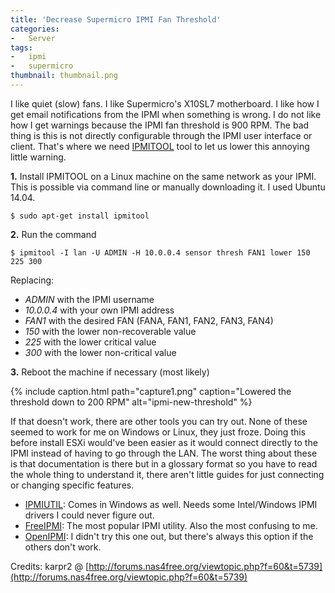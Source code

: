 ```yaml
---
title: 'Decrease Supermicro IPMI Fan Threshold'
categories:
-   Server
tags:
-   ipmi
-   supermicro
thumbnail: thumbnail.png
---
```


I like quiet (slow) fans. I like Supermicro's X10SL7 motherboard. I like how I get email notifications from the IPMI when something is wrong. I do not like how I get warnings because the IPMI fan threshold is 900 RPM. The bad thing is this is not directly configurable through the IPMI user interface or client. That's where we need [IPMITOOL](http://sourceforge.net/projects/ipmitool/files/) tool to let us lower this annoying little warning.

<!-- more -->

**1.** Install IPMITOOL on a Linux machine on the same network as your IPMI. This is possible via command line or manually downloading it. I used Ubuntu 14.04.

```terminal
$ sudo apt-get install ipmitool
```

**2.** Run the command

```terminal
$ ipmitool -I lan -U ADMIN -H 10.0.0.4 sensor thresh FAN1 lower 150 225 300
```

Replacing:

*   _ADMIN_ with the IPMI username
*   _10.0.0.4_ with your own IPMI address
*   _FAN1_ with the desired FAN (FANA, FAN1, FAN2, FAN3, FAN4)
*   _150_ with the lower non-recoverable value
*   _225_ with the lower critical value
*   _300_ with the lower non-critical value

**3.** Reboot the machine if necessary (most likely)

{% include caption.html path="capture1.png" caption="Lowered the threshold down to 200 RPM" alt="ipmi-new-threshold" %}

If that doesn't work, there are other tools you can try out. None of these seemed to work for me on Windows or Linux, they just froze. Doing this before install ESXi would've been easier as it would connect directly to the IPMI instead of having to go through the LAN. The worst thing about these is that documentation is there but in a glossary format so you have to read the whole thing to understand it, there aren't little guides for just connecting or changing specific features.

*   [IPMIUTIL](http://ipmiutil.sourceforge.net/): Comes in Windows as well. Needs some Intel/Windows IPMI drivers I could never figure out.
*   [FreeIPMI](http://www.gnu.org/software/freeipmi/): The most popular IPMI utility. Also the most confusing to me.
*   [OpenIPMI](http://openipmi.sourceforge.net/): I didn't try this one out, but there's always this option if the others don't work.

Credits: karpr2 @ [http://forums.nas4free.org/viewtopic.php?f=60&t=5739](http://forums.nas4free.org/viewtopic.php?f=60&t=5739)
